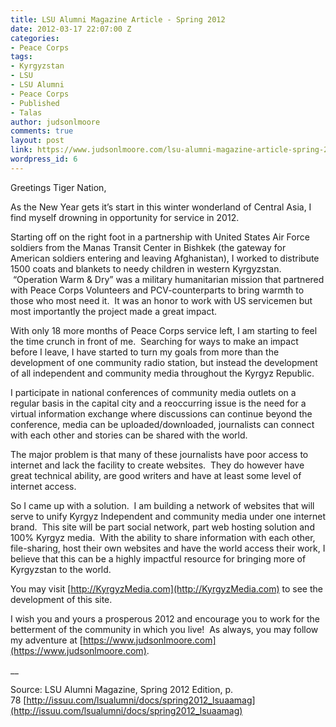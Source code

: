 ```yaml
---
title: LSU Alumni Magazine Article - Spring 2012
date: 2012-03-17 22:07:00 Z
categories:
- Peace Corps
tags:
- Kyrgyzstan
- LSU
- LSU Alumni
- Peace Corps
- Published
- Talas
author: judsonlmoore
comments: true
layout: post
link: https://www.judsonlmoore.com/lsu-alumni-magazine-article-spring-2012/
wordpress_id: 6
---
```


Greetings Tiger Nation,

As the New Year gets it’s start in this winter wonderland of Central Asia, I find myself drowning in opportunity for service in 2012.

Starting off on the right foot in a partnership with United States Air Force soldiers from the Manas Transit Center in Bishkek (the gateway for American soldiers entering and leaving Afghanistan), I worked to distribute 1500 coats and blankets to needy children in western Kyrgyzstan.  “Operation Warm & Dry” was a military humanitarian mission that partnered with Peace Corps Volunteers and PCV-counterparts to bring warmth to those who most need it.  It was an honor to work with US servicemen but most importantly the project made a great impact.

With only 18 more months of Peace Corps service left, I am starting to feel the time crunch in front of me.  Searching for ways to make an impact before I leave, I have started to turn my goals from more than the development of one community radio station, but instead the development of all independent and community media throughout the Kyrgyz Republic.

I participate in national conferences of community media outlets on a regular basis in the capital city and a reoccurring issue is the need for a virtual information exchange where discussions can continue beyond the conference, media can be uploaded/downloaded, journalists can connect with each other and stories can be shared with the world.

The major problem is that many of these journalists have poor access to internet and lack the facility to create websites.  They do however have great technical ability, are good writers and have at least some level of internet access.

So I came up with a solution.  I am building a network of websites that will serve to unify Kyrgyz Independent and community media under one internet brand.  This site will be part social network, part web hosting solution and 100% Kyrgyz media.  With the ability to share information with each other, file-sharing, host their own websites and have the world access their work, I believe that this can be a highly impactful resource for bringing more of Kyrgyzstan to the world.

You may visit [http://KyrgyzMedia.com](http://KyrgyzMedia.com) to see the development of this site.

I wish you and yours a prosperous 2012 and encourage you to work for the betterment of the community in which you live!  As always, you may follow my adventure at [https://www.judsonlmoore.com](https://www.judsonlmoore.com).

__

Source: LSU Alumni Magazine, Spring 2012 Edition, p. 78 [http://issuu.com/lsualumni/docs/spring2012_lsuaamag](http://issuu.com/lsualumni/docs/spring2012_lsuaamag)
